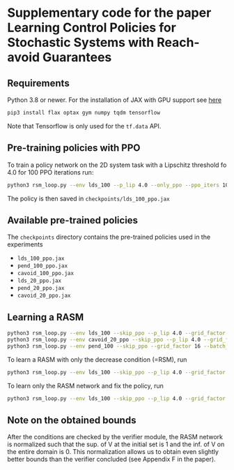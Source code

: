 # Supplementary code for the paper Learning Control Policies for Stochastic Systems with Reach-avoid Guarantees

## Requirements

Python 3.8 or newer. 
For the installation of JAX with GPU support see [here](https://github.com/google/jax)

```bash
pip3 install flax optax gym numpy tqdm tensorflow 
```

Note that Tensorflow is only used for the ```tf.data``` API.

## Pre-training policies with PPO

To train a policy network on the 2D system task with a Lipschitz threshold fo 4.0 for 100 PPO iterations run:

```bash
python3 rsm_loop.py --env lds_100 --p_lip 4.0 --only_ppo --ppo_iters 100
```

The policy is then saved in ```checkpoints/lds_100_ppo.jax```

## Available pre-trained policies

The ```checkpoints``` directory contains the pre-trained policies used in the experiments

- ```lds_100_ppo.jax```
- ```pend_100_ppo.jax```
- ```cavoid_100_ppo.jax```
- ```lds_20_ppo.jax```
- ```pend_20_ppo.jax```
- ```cavoid_20_ppo.jax```


## Learning a RASM

```bash
python3 rsm_loop.py --env lds_100 --skip_ppo --p_lip 4.0 --grid_factor 8 --batch_size 2048 --reach_prob 0.8
python3 rsm_loop.py --env cavoid_20_ppo --skip_ppo --p_lip 4.0 --grid_factor 8 --batch_size 2048 --reach_prob 0.9
python3 rsm_loop.py --env pend_100 --skip_ppo --grid_factor 16 --batch_size 2048  --fail_check_fast 1 --jitter_grid 1 --reach_prob 0.8
```

To learn a RASM with only the decrease condition (=RSM), run 

```bash
python3 rsm_loop.py --env lds_100 --skip_ppo --p_lip 4.0 --grid_factor 8 --batch_size 2048 --reach_prob 1.0
```

To learn only the RASM network and fix the policy, run 

```bash
python3 rsm_loop.py --env lds_100 --skip_ppo --p_lip 4.0 --grid_factor 8 --batch_size 2048 --reach_prob 0.8 --train_p 0
```


## Note on the obtained bounds

After the conditions are checked by the verifier module, the RASM network is normalized such that the sup. of V at the initial set is 1 and the inf. of V on the entire domain is 0. 
This normalization allows us to obtain even slightly better bounds than the verifier concluded (see Appendix F in the paper).
